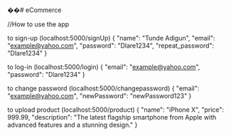 ��#   e C o m m e r c e 

//How to use the app

to sign-up (localhost:5000/signUp)
 {
  "name": "Tunde Adigun",
  "email": "example@yahoo.com",
  "password": "Dlare1234",
  "repeat_password": "Dlare1234"
}



to log-in (localhost:5000/login)
{
  "email": "example@yahoo.com",
  "password": "Dlare1234"
}



to change password (localhost:5000/changepassword)
{
  "email": "example@yahoo.com",
  "newPassword": "newPassword123"
}



to upload product (localhost:5000/product)
{
  "name": "iPhone X",
  "price": 999.99,
  "description": "The latest flagship smartphone from Apple with advanced features and a stunning design."
}
